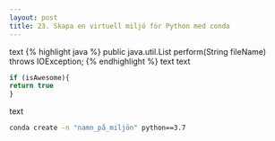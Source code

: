 ```yaml
---
layout: post
title: 23. Skapa en virtuell miljö för Python med conda
---
```

  text
  {% highlight java %}
  public java.util.List<String> perform(String fileName) throws IOException;
  {% endhighlight %}
  text
  text
  
  ```javascript
  if (isAwesome){
  return true
  }
  ```
text
  
 ```bash
 conda create -n "namn_på_miljön" python==3.7
  ```
  
